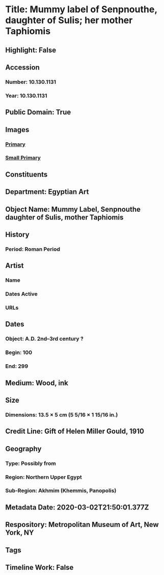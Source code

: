 # Title: Mummy label of Senpnouthe, daughter of Sulis; her mother Taphiomis
## Highlight: False
## Accession
### Number: 10.130.1131
### Year: 10.130.1131
## Public Domain: True
## Images
### [Primary](https://images.metmuseum.org/CRDImages/eg/original/10-130-1131_18652.jpg)
### [Small Primary](https://images.metmuseum.org/CRDImages/eg/web-large/10-130-1131_18652.jpg)
## Constituents
## Department: Egyptian Art
## Object Name: Mummy Label, Senpnouthe daughter of Sulis, mother Taphiomis
## History
### Period: Roman Period
## Artist
### Name
### Dates Active
### URLs
## Dates
### Object: A.D. 2nd–3rd century ?
### Begin: 100
### End: 299
## Medium: Wood, ink
## Size
### Dimensions: 13.5 × 5 cm (5 5/16 × 1 15/16 in.)
## Credit Line: Gift of Helen Miller Gould, 1910
## Geography
### Type: Possibly from
### Region: Northern Upper Egypt
### Sub-Region: Akhmim (Khemmis, Panopolis)
## Metadata Date: 2020-03-02T21:50:01.377Z
## Respository: Metropolitan Museum of Art, New York, NY
## Tags
## Timeline Work: False